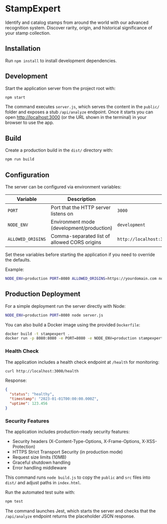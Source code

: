 # StampExpert
Identify and catalog stamps from around the world with our advanced recognition system. Discover rarity, origin, and historical significance of your stamp collection.

## Installation
Run `npm install` to install development dependencies.

## Development
Start the application server from the project root with:

```bash
npm start
```

The command executes `server.js`, which serves the content in the `public/` folder and exposes a stub `/api/analyze` endpoint. Once it starts you can open [http://localhost:3000](http://localhost:3000) (or the URL shown in the terminal) in your browser to use the app.

## Build
Create a production build in the `dist/` directory with:

```bash
npm run build
```


## Configuration

The server can be configured via environment variables:

| Variable | Description | Default |
| -------- | ----------- | ------- |
| `PORT`   | Port that the HTTP server listens on | `3000` |
| `NODE_ENV` | Environment mode (development/production) | `development` |
| `ALLOWED_ORIGINS` | Comma-separated list of allowed CORS origins | `http://localhost:3000,http://127.0.0.1:3000` |

Set these variables before starting the application if you need to override the defaults.

Example:
```bash
NODE_ENV=production PORT=8080 ALLOWED_ORIGINS=https://yourdomain.com node server.js
```

## Production Deployment

For a simple deployment run the server directly with Node:

```bash
NODE_ENV=production PORT=8080 node server.js
```

You can also build a Docker image using the provided `Dockerfile`:

```bash
docker build -t stampexpert .
docker run -p 8080:8080 -e PORT=8080 -e NODE_ENV=production stampexpert
```

### Health Check

The application includes a health check endpoint at `/health` for monitoring:

```bash
curl http://localhost:3000/health
```

Response:
```json
{
  "status": "healthy",
  "timestamp": "2023-01-01T00:00:00.000Z",
  "uptime": 123.456
}
```

### Security Features

The application includes production-ready security features:
- Security headers (X-Content-Type-Options, X-Frame-Options, X-XSS-Protection)
- HTTPS Strict Transport Security (in production mode)
- Request size limits (10MB)
- Graceful shutdown handling
- Error handling middleware


This command runs `node build.js` to copy the `public` and `src` files into
`dist/` and adjust paths in `index.html`.


Run the automated test suite with:

```bash
npm test
```

The command launches Jest, which starts the server and checks that the `/api/analyze` endpoint returns the placeholder JSON response.


